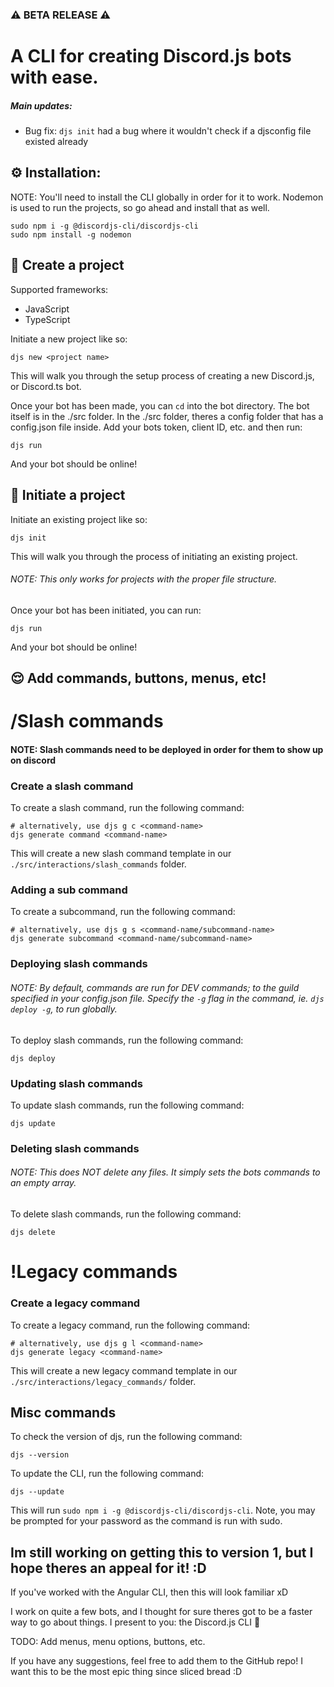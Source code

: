 ### ⚠️ BETA RELEASE ⚠️
# A CLI for creating Discord.js bots with ease.

##### Main updates:
- Bug fix: `djs init` had a bug where it wouldn't check if a djsconfig file existed already

## ⚙️ Installation:
NOTE: You'll need to install the CLI globally in order for it to work. Nodemon is used to run the projects, so go ahead and install that as well.

```
sudo npm i -g @discordjs-cli/discordjs-cli
sudo npm install -g nodemon
```

## 🌚 Create a project

Supported frameworks:

- JavaScript
- TypeScript

Initiate a new project like so:
```
djs new <project name>
```
This will walk you through the setup process of creating a new Discord.js, or Discord.ts bot.

Once your bot has been made, you can `cd` into the bot directory. The bot itself is in the ./src folder. In the ./src folder, theres a config folder that has a config.json file inside. Add your bots token, client ID, etc. and then run:

```
djs run
```

And your bot should be online!

## 🔨 Initiate a project
Initiate an existing project like so:
```
djs init
```
This will walk you through the process of initiating an existing project. 

###### NOTE: This only works for projects with the proper file structure.

Once your bot has been initiated, you can run:

```
djs run
```

And your bot should be online!

## 😌 Add commands, buttons, menus, etc!

# /Slash commands
#### NOTE: Slash commands need to be deployed in order for them to show up on discord
### Create a slash command
To create a slash command, run the following command:
```
# alternatively, use djs g c <command-name>
djs generate command <command-name>
```

This will create a new slash command template in our `./src/interactions/slash_commands` folder.

### Adding a sub command
To create a subcommand, run the following command:
```
# alternatively, use djs g s <command-name/subcommand-name>
djs generate subcommand <command-name/subcommand-name>
```

### Deploying slash commands
###### NOTE: By default, commands are run for DEV commands; to the guild specified in your config.json file. Specify the `-g` flag in the command, ie. `djs deploy -g`, to run globally.

To deploy slash commands, run the following command:
```
djs deploy
```

### Updating slash commands
To update slash commands, run the following command:
```
djs update
```

### Deleting slash commands
###### NOTE: This does NOT delete any files. It simply sets the bots commands to an empty array.
To delete slash commands, run the following command:
```
djs delete
```

# !Legacy commands
### Create a legacy command
To create a legacy command, run the following command:
```
# alternatively, use djs g l <command-name>
djs generate legacy <command-name>
```

This will create a new legacy command template in our `./src/interactions/legacy_commands/` folder.

## Misc commands

To check the version of djs, run the following command:
```
djs --version
```

To update the CLI, run the following command:
```
djs --update
```

This will run `sudo npm i -g @discordjs-cli/discordjs-cli`. Note, you may be prompted for your password as the command is run with sudo.


## Im still working on getting this to version 1, but I hope theres an appeal for it! :D
If you've worked with the Angular CLI, then this will look familiar xD

I work on quite a few bots, and I thought for sure theres got to be a faster way to go about things. I present to you: the Discord.js CLI 🎉

TODO: Add menus, menu options, buttons, etc.

If you have any suggestions, feel free to add them to the GitHub repo! I want this to be the most epic thing since sliced bread :D